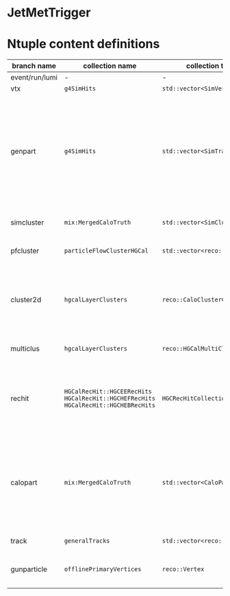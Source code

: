 # JetMetTrigger
# Ntuple content definitions

| branch name | collection name | collection type | definition  |
| ------------- | ------------- | ----- | ----- |
| event/run/lumi | - | - | general event info |
| vtx | `g4SimHits` | `std::vector<SimVertex>` | primary vertex position |
| genpart | `g4SimHits` | `std::vector<SimTrack>` | truth level tracks/particles and information related to their extrapolation towards HGCAL. In particular `reachedEE==2` indicates that the particles reached HGCAL while `reachedEE==1` is for barrel calorimeter and `reachedEE==0` is for the other cases |
| simcluster | `mix:MergedCaloTruth` | `std::vector<SimCluster>` | Geant particle and its associated hits (DetIds) in the HGCal |
| pfcluster | `particleFlowClusterHGCal` | `std::vector<reco::PFCluster>` | mapping of the SimCluster DetIds to the reconstructed hits |
| cluster2d | `hgcalLayerClusters` | `reco::CaloClusterCollection` | reconstructed layer (2D) clusters - those that are associated to a multicluster have `cluster2d_multicluster >= 0`, which is the index of the `multiclus` in the ntuple |
| multiclus | `hgcalLayerClusters` | `reco::HGCalMultiCluster` | reconstructed multi-cluster (3D) built from layer clusters |
| rechit | `HGCalRecHit::HGCEERecHits` <br> `HGCalRecHit::HGCHEFRecHits` <br> `HGCalRecHit::HGCHEBRecHits` | `HGCRecHitCollection` | all reconstructed calorimeter hits - those that are associated to layer clusters have `rechit_cluster2d >= 0`, which is the index of the `cluster2d` in the ntuple |
| calopart | `mix:MergedCaloTruth` | `std::vector<CaloParticle>` | Every CaloParticle is linked to the first stable particle originating from the cascade of particles that left hits in the calorimeters. This stable particle is not included as a SimCluster (unless it itself left hits in the calorimeters). |
| track | `generalTracks` | `std::vector<reco::Track>` | tracks passing highPurity selection |
| gunparticle | `offlinePrimaryVertices` | `reco::Vertex` | `id`, `energy`, `pt`, `eta` and `phi` of gun particles associated to their corresponding vertex |
